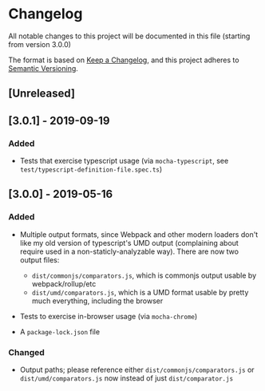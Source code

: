 # Changelog
All notable changes to this project will be documented in this file (starting from version 3.0.0)

The format is based on [Keep a Changelog](https://keepachangelog.com/en/1.0.0/),
and this project adheres to [Semantic Versioning](https://semver.org/spec/v2.0.0.html).

## [Unreleased]

## [3.0.1] - 2019-09-19
### Added
 - Tests that exercise typescript usage (via `mocha-typescript`, see `test/typescript-definition-file.spec.ts`)

## [3.0.0] - 2019-05-16
### Added
 - Multiple output formats, since Webpack and other modern loaders don't like 
 my old version of typescript's UMD output (complaining about require used in
 a non-staticly-analyzable way). There are now two output files:
   - `dist/commonjs/comparators.js`, which is commonjs output usable by webpack/rollup/etc
   - `dist/umd/comparators.js`, which is a UMD format usable by pretty much 
   everything, including the browser  

 - Tests to exercise in-browser usage (via `mocha-chrome`)
 - A `package-lock.json` file

### Changed
 - Output paths; please reference either `dist/commonjs/comparators.js` or 
 `dist/umd/comparators.js` now instead of just `dist/comparator.js`

